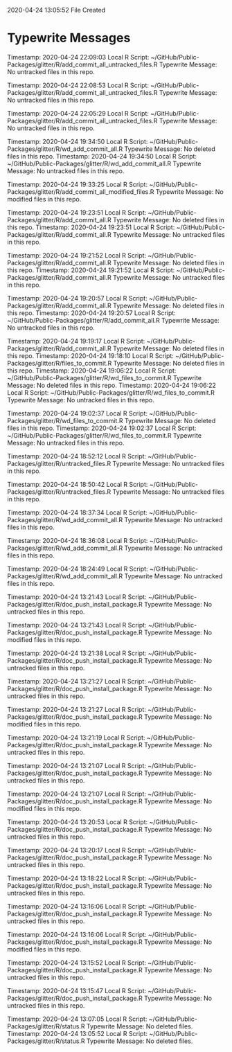 2020-04-24 13:05:52 	File Created

# Typewrite Messages
Timestamp:	2020-04-24 22:09:03
Local R Script:	~/GitHub/Public-Packages/glitter/R/add_commit_all_untracked_files.R
Typewrite Message:	No untracked files in this repo.

Timestamp:	2020-04-24 22:08:53
Local R Script:	~/GitHub/Public-Packages/glitter/R/add_commit_all_untracked_files.R
Typewrite Message:	No untracked files in this repo.

Timestamp:	2020-04-24 22:05:29
Local R Script:	~/GitHub/Public-Packages/glitter/R/add_commit_all_untracked_files.R
Typewrite Message:	No untracked files in this repo.

Timestamp:	2020-04-24 19:34:50
Local R Script:	~/GitHub/Public-Packages/glitter/R/wd_add_commit_all.R
Typewrite Message:	No deleted files in this repo.
Timestamp:	2020-04-24 19:34:50
Local R Script:	~/GitHub/Public-Packages/glitter/R/wd_add_commit_all.R
Typewrite Message:	No untracked files in this repo.

Timestamp:	2020-04-24 19:33:25
Local R Script:	~/GitHub/Public-Packages/glitter/R/add_commit_all_modified_files.R
Typewrite Message:	No modified files in this repo.

Timestamp:	2020-04-24 19:23:51
Local R Script:	~/GitHub/Public-Packages/glitter/R/add_commit_all.R
Typewrite Message:	No deleted files in this repo.
Timestamp:	2020-04-24 19:23:51
Local R Script:	~/GitHub/Public-Packages/glitter/R/add_commit_all.R
Typewrite Message:	No untracked files in this repo.

Timestamp:	2020-04-24 19:21:52
Local R Script:	~/GitHub/Public-Packages/glitter/R/add_commit_all.R
Typewrite Message:	No deleted files in this repo.
Timestamp:	2020-04-24 19:21:52
Local R Script:	~/GitHub/Public-Packages/glitter/R/add_commit_all.R
Typewrite Message:	No untracked files in this repo.

Timestamp:	2020-04-24 19:20:57
Local R Script:	~/GitHub/Public-Packages/glitter/R/add_commit_all.R
Typewrite Message:	No deleted files in this repo.
Timestamp:	2020-04-24 19:20:57
Local R Script:	~/GitHub/Public-Packages/glitter/R/add_commit_all.R
Typewrite Message:	No untracked files in this repo.

Timestamp:	2020-04-24 19:19:17
Local R Script:	~/GitHub/Public-Packages/glitter/R/add_commit_all.R
Typewrite Message:	No deleted files in this repo.
Timestamp:	2020-04-24 19:18:10
Local R Script:	~/GitHub/Public-Packages/glitter/R/files_to_commit.R
Typewrite Message:	No deleted files in this repo.
Timestamp:	2020-04-24 19:06:22
Local R Script:	~/GitHub/Public-Packages/glitter/R/wd_files_to_commit.R
Typewrite Message:	No deleted files in this repo.
Timestamp:	2020-04-24 19:06:22
Local R Script:	~/GitHub/Public-Packages/glitter/R/wd_files_to_commit.R
Typewrite Message:	No untracked files in this repo.

Timestamp:	2020-04-24 19:02:37
Local R Script:	~/GitHub/Public-Packages/glitter/R/wd_files_to_commit.R
Typewrite Message:	No deleted files in this repo.
Timestamp:	2020-04-24 19:02:37
Local R Script:	~/GitHub/Public-Packages/glitter/R/wd_files_to_commit.R
Typewrite Message:	No untracked files in this repo.

Timestamp:	2020-04-24 18:52:12
Local R Script:	~/GitHub/Public-Packages/glitter/R/untracked_files.R
Typewrite Message:	No untracked files in this repo.

Timestamp:	2020-04-24 18:50:42
Local R Script:	~/GitHub/Public-Packages/glitter/R/untracked_files.R
Typewrite Message:	No untracked files in this repo.

Timestamp:	2020-04-24 18:37:34
Local R Script:	~/GitHub/Public-Packages/glitter/R/wd_add_commit_all.R
Typewrite Message:	No untracked files in this repo.

Timestamp:	2020-04-24 18:36:08
Local R Script:	~/GitHub/Public-Packages/glitter/R/wd_add_commit_all.R
Typewrite Message:		No untracked files in this repo.

Timestamp:	2020-04-24 18:24:49
Local R Script:	~/GitHub/Public-Packages/glitter/R/wd_add_commit_all.R
Typewrite Message:	No untracked files in this repo.

Timestamp:	2020-04-24 13:21:43
Local R Script:	~/GitHub/Public-Packages/glitter/R/doc_push_install_package.R
Typewrite Message:		No untracked files in this repo.

Timestamp:	2020-04-24 13:21:43
Local R Script:	~/GitHub/Public-Packages/glitter/R/doc_push_install_package.R
Typewrite Message:		No modified files in this repo.

Timestamp:	2020-04-24 13:21:38
Local R Script:	~/GitHub/Public-Packages/glitter/R/doc_push_install_package.R
Typewrite Message:		No untracked files in this repo.

Timestamp:	2020-04-24 13:21:27
Local R Script:	~/GitHub/Public-Packages/glitter/R/doc_push_install_package.R
Typewrite Message:		No untracked files in this repo.

Timestamp:	2020-04-24 13:21:27
Local R Script:	~/GitHub/Public-Packages/glitter/R/doc_push_install_package.R
Typewrite Message:		No modified files in this repo.

Timestamp:	2020-04-24 13:21:19
Local R Script:	~/GitHub/Public-Packages/glitter/R/doc_push_install_package.R
Typewrite Message:		No untracked files in this repo.

Timestamp:	2020-04-24 13:21:07
Local R Script:	~/GitHub/Public-Packages/glitter/R/doc_push_install_package.R
Typewrite Message:		No untracked files in this repo.

Timestamp:	2020-04-24 13:21:07
Local R Script:	~/GitHub/Public-Packages/glitter/R/doc_push_install_package.R
Typewrite Message:		No modified files in this repo.

Timestamp:	2020-04-24 13:20:53
Local R Script:	~/GitHub/Public-Packages/glitter/R/doc_push_install_package.R
Typewrite Message:		No untracked files in this repo.

Timestamp:	2020-04-24 13:20:17
Local R Script:	~/GitHub/Public-Packages/glitter/R/doc_push_install_package.R
Typewrite Message:		No untracked files in this repo.

Timestamp:	2020-04-24 13:18:22
Local R Script:	~/GitHub/Public-Packages/glitter/R/doc_push_install_package.R
Typewrite Message:		No untracked files in this repo.

Timestamp:	2020-04-24 13:16:06
Local R Script:	~/GitHub/Public-Packages/glitter/R/doc_push_install_package.R
Typewrite Message:		No untracked files in this repo.

Timestamp:	2020-04-24 13:16:06
Local R Script:	~/GitHub/Public-Packages/glitter/R/doc_push_install_package.R
Typewrite Message:		No modified files in this repo.

Timestamp:	2020-04-24 13:15:52
Local R Script:	~/GitHub/Public-Packages/glitter/R/doc_push_install_package.R
Typewrite Message:		No untracked files in this repo.

Timestamp:	2020-04-24 13:15:47
Local R Script:	~/GitHub/Public-Packages/glitter/R/doc_push_install_package.R
Typewrite Message:		No untracked files in this repo.

Timestamp:	2020-04-24 13:07:05
Local R Script:	~/GitHub/Public-Packages/glitter/R/status.R
Typewrite Message:	No deleted files.
Timestamp:	2020-04-24 13:05:52
Local R Script:	~/GitHub/Public-Packages/glitter/R/status.R
Typewrite Message:	No deleted files.

